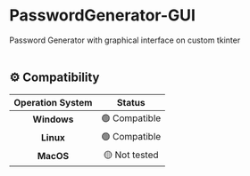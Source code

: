 # PasswordGenerator-GUI
Password Generator with graphical interface on custom tkinter
<br><br>

## ⚙️ Compatibility 
| **Operation System** | **Status** |
| :---------: | :-----------: |
| **Windows** | 🟢 Compatible |
| **Linux** | 🟢 Compatible |
| **MacOS** | 🟡 Not tested |

